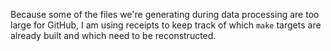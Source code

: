 Because some of the files we're generating during data processing are 
too large for GitHub, I am using receipts to keep track of which `make` 
targets are already built and which need to be reconstructed.

